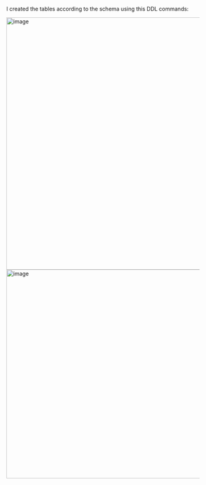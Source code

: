 I created the tables according to the schema using this DDL commands:

<img width="940" height="658" alt="image" src="https://github.com/user-attachments/assets/b6b2c66e-011b-4d7c-a8d9-cc92da7ae3f0" />

<img width="940" height="545" alt="image" src="https://github.com/user-attachments/assets/3a000221-8b7f-405f-bbe9-e84572d4d1a3" />

